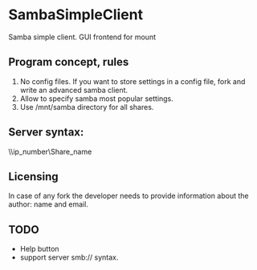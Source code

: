 # SambaSimpleClient
Samba simple client. GUI frontend for mount

## Program concept, rules
1. No config files. If you want to store settings in a config file, fork and write an advanced samba client.
2. Allow to specify samba most popular settings.
3. Use /mnt/samba directory for all shares.

## Server syntax:
\\\\ip\_number\Share\_name

## Licensing
In case of any fork the developer needs to provide information about the author: name and email.

## TODO
* Help button
* support server smb:// syntax.


